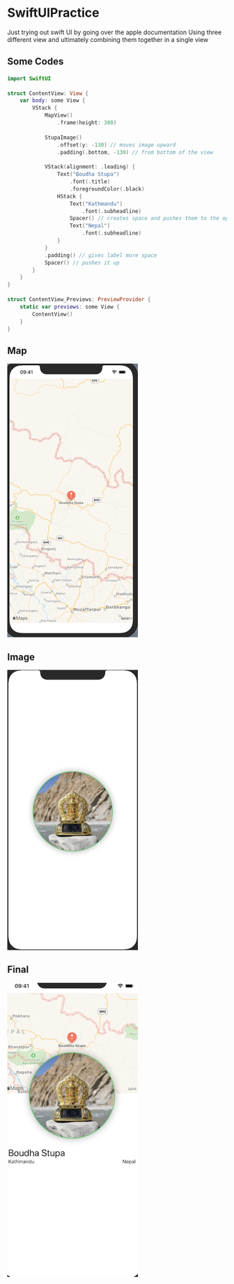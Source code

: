 # SwiftUIPractice

Just trying out swift UI by going over the apple documentation 
Using three different view and ultimately combining them together in a single view

## Some Codes 
```swift 
import SwiftUI

struct ContentView: View {
    var body: some View {
        VStack {
            MapView()
                .frame(height: 300)
            
            StupaImage()
                .offset(y: -130) // moves image upward
                .padding(.bottom, -130) // from bottom of the view
            
            VStack(alignment: .leading) {
                Text("Boudha Stupa")
                    .font(.title)
                    .foregroundColor(.black)
                HStack {
                    Text("Kathmandu")
                        .font(.subheadline)
                    Spacer() // creates space and pushes them to the oppsite side of the screen
                    Text("Nepal")
                        .font(.subheadline)
                }
            }
            .padding() // gives label more space
            Spacer() // pushes it up
        }
    }
}

struct ContentView_Previews: PreviewProvider {
    static var previews: some View {
        ContentView()
    }
}
```

## Map
![Map Image](Assets/map.png)

## Image 
![Stupa Image](Assets/image.png)

## Final
![Final Image](Assets/final.png)


